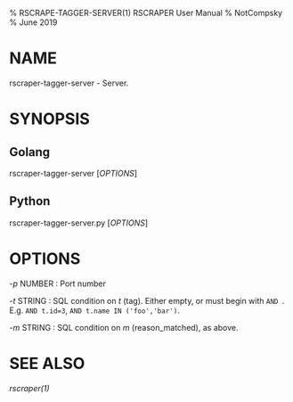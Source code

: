 % RSCRAPE-TAGGER-SERVER(1) RSCRAPER User Manual
% NotCompsky
% June 2019

# NAME

rscraper-tagger-server - Server.

# SYNOPSIS

## Golang

rscraper-tagger-server [*OPTIONS*]

## Python

rscraper-tagger-server.py [*OPTIONS*]

# OPTIONS

*-p* NUMBER
:   Port number

*-t* STRING
:   SQL condition on *t* (tag). Either empty, or must begin with `AND `. E.g. `AND t.id=3`, `AND t.name IN ('foo','bar')`.

*-m* STRING
:   SQL condition on *m* (reason_matched), as above.

# SEE ALSO

*rscraper(1)*
